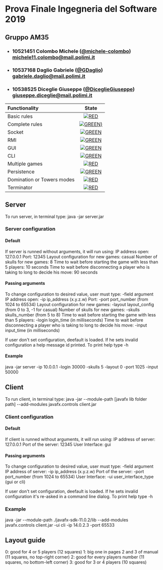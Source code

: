 # Prova Finale Ingegneria del Software 2019
## Gruppo AM35

- ###   10521451    Colombo Michele ([@michele-colombo](https://github.com/michele-colombo))<br>michele11.colombo@mail.polimi.it
- ###   10537168    Daglio Gabriele ([@GDaglio](https://github.com/GDaglio))<br>gabriele.daglio@mail.polimi.it
- ###   10538525    Diceglie Giuseppe ([@DiceglieGiuseppe](https://github.com/DiceglieGiuseppe))<br>giuseppe.diceglie@mail.polimi.it

| Functionality | State |
|:-----------------------|:------------------------------------:|
| Basic rules | [![RED](https://placehold.it/15/f03c15/f03c15)](#) |
| Complete rules | [![GREEN](https://placehold.it/15/44bb44/44bb44))](#) |
| Socket | [![GREEN](https://placehold.it/15/44bb44/44bb44)](#) |
| RMI | [![GREEN](https://placehold.it/15/44bb44/44bb44)](#) |
| GUI | [![GREEN](https://placehold.it/15/44bb44/44bb44)](#) |
| CLI | [![GREEN](https://placehold.it/15/44bb44/44bb44)](#) |
| Multiple games | [![RED](https://placehold.it/15/f03c15/f03c15)](#) |
| Persistence | [![GREEN](https://placehold.it/15/44bb44/44bb44)](#) |
| Domination or Towers modes | [![RED](https://placehold.it/15/f03c15/f03c15)](#) |
| Terminator | [![RED](https://placehold.it/15/f03c15/f03c15)](#) |

<!--
[![RED](https://placehold.it/15/f03c15/f03c15)](#)
[![YELLOW](https://placehold.it/15/ffdd00/ffdd00)](#)
[![GREEN](https://placehold.it/15/44bb44/44bb44)](#)
-->



## Server
To run server, in terminal type: 
java -jar server.jar

### Server configuration
#### Default
If server is runned without arguments, it will run using:
IP address open: 127.0.0.1
Port: 12345
Layout configuration for new games: casual
Number of skulls for new games: 8
Time to wait before starting the game with less than 5 players: 10 seconds
Time to wait before disconnecting a player who is taking to long to decide his move: 90 seconds
#### Passing arguments
To change configuration to desired value, user must type:   -field argument
IP address open: -ip ip_address (x.y.z.w)
Port: -port port_number (from 1024 to 65534)
Layout configuration for new games: -layout layout_config (from 0 to 3, -1 for casual)
Number of skulls for new games: -skulls skulls_number (from 5 to 8)
Time to wait before starting the game with less than 5 players: -login login_time (in milliseconds)
Time to wait before disconnecting a player who is taking to long to decide his move: -input input_time (in milliseconds)

If user don't set configuration, deefault is loaded. If he sets invalid configuration a help message id printed.
To print help type -h

#### Example
java -jar server -ip 10.0.0.1 -login 30000 -skulls 5 -layout 0 -port 1025 -input 50000

## Client
To run client, in terminal type: 
java -jar --module-path [javafx lib folder path] --add-modules javafx.controls client.jar
### Client configuration
#### Default
If client is runned without arguments, it will run using:
IP address of server: 127.0.0.1
Port of the server: 12345
User Interface: gui
#### Passing arguments
To change configuration to desired value, user must type:   -field argument
IP address of server: -ip ip_address (x.y.z.w)
Port of the server: -port port_number (from 1024 to 65534)
User Interface: -ui user_interface_type (gui or cli)

If user don't set configuration, deefault is loaded. If he sets invalid configuration it's re-asked in a command line dialog.
To print help type -h

### Example
java -jar --module-path ./javafx-sdk-11.0.2/lib --add-modules javafx.controls client.jar -ui cli -ip 14.0.2.3 -port 65533


## Layout guide
0: good for 4 or 5 players  (12 squares)
1: big one in pages 2 and 3 of manual (11 squares, no top-right corner)
2: good for every players number (11 squares, no bottom-left corner)
3: good for 3 or 4 players (10 squares) 
